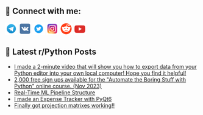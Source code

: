 ## 🔎 Connect with me:
[<img src="https://github.com/bullbesh/bullbesh/blob/main/images/Telegram.png" width="32" height="32" />](https://t.me/bullbesh)
[<img src="https://github.com/bullbesh/bullbesh/blob/main/images/VK.png" width="32" height="32" />](https://vk.com/bullbesh)
[<img src="https://github.com/bullbesh/bullbesh/blob/main/images/Twitter.png" width="32" height="32" />](https://twitter.com/bullbesh1)
[<img src="https://github.com/bullbesh/bullbesh/blob/main/images/Instagram.png" width="32" height="32" />](https://www.instagram.com/bullbesh)
[<img src="https://github.com/bullbesh/bullbesh/blob/main/images/Reddit.png" width="32" height="32" />](https://www.reddit.com/user/bullbesh)
[<img src="https://github.com/bullbesh/bullbesh/blob/main/images/YouTube.png" width="32" height="32" />](https://www.youtube.com/channel/UCtfjRs6uzgq5mfm8S06WTcg)

## 📕 Latest r/Python Posts
<!-- BLOG-POST-LIST:START -->
- [I made a 2-minute video that will show you how to export data from your Python editor into your own local computer! Hope you find it helpful!](https://www.reddit.com/r/Python/comments/17og906/i_made_a_2minute_video_that_will_show_you_how_to/)
- [2,000 free sign ups available for the &quot;Automate the Boring Stuff with Python&quot; online course. &lpar;Nov 2023&rpar;](https://www.reddit.com/r/Python/comments/17offwd/2000_free_sign_ups_available_for_the_automate_the/)
- [Real-Time ML Pipeline Structure](https://www.reddit.com/r/Python/comments/17oeqgz/realtime_ml_pipeline_structure/)
- [I made an Expense Tracker with PyQt6](https://www.reddit.com/r/Python/comments/17od50a/i_made_an_expense_tracker_with_pyqt6/)
- [Finally got projection matrixes working!!](https://www.reddit.com/r/Python/comments/17oa3d8/finally_got_projection_matrixes_working/)
<!-- BLOG-POST-LIST:END -->
